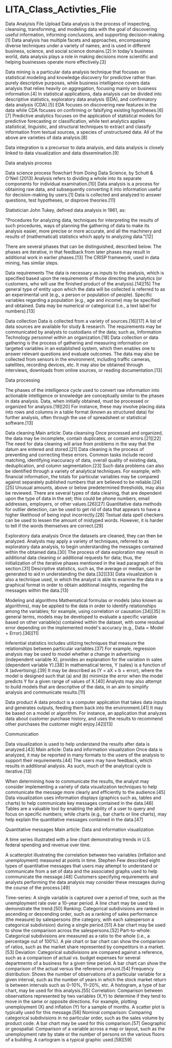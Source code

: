 # LITA_Class_Activties_Flie
Data Analyisis File Upload
Data analysis is the process of inspecting, cleansing, transforming, and modeling data with the goal of discovering useful information, informing conclusions, and supporting decision-making.[1] Data analysis has multiple facets and approaches, encompassing diverse techniques under a variety of names, and is used in different business, science, and social science domains.[2] In today's business world, data analysis plays a role in making decisions more scientific and helping businesses operate more effectively.[3]

Data mining is a particular data analysis technique that focuses on statistical modeling and knowledge discovery for predictive rather than purely descriptive purposes, while business intelligence covers data analysis that relies heavily on aggregation, focusing mainly on business information.[4] In statistical applications, data analysis can be divided into descriptive statistics, exploratory data analysis (EDA), and confirmatory data analysis (CDA).[5] EDA focuses on discovering new features in the data while CDA focuses on confirming or falsifying existing hypotheses.[6][7] Predictive analytics focuses on the application of statistical models for predictive forecasting or classification, while text analytics applies statistical, linguistic, and structural techniques to extract and classify information from textual sources, a species of unstructured data. All of the above are varieties of data analysis.[8]

Data integration is a precursor to data analysis, and data analysis is closely linked to data visualization and data dissemination.[9]

Data analysis process

Data science process flowchart from Doing Data Science, by Schutt & O'Neil (2013)
Analysis refers to dividing a whole into its separate components for individual examination.[10] Data analysis is a process for obtaining raw data, and subsequently converting it into information useful for decision-making by users.[1] Data is collected and analyzed to answer questions, test hypotheses, or disprove theories.[11]

Statistician John Tukey, defined data analysis in 1961, as:

"Procedures for analyzing data, techniques for interpreting the results of such procedures, ways of planning the gathering of data to make its analysis easier, more precise or more accurate, and all the machinery and results of (mathematical) statistics which apply to analyzing data."[12]

There are several phases that can be distinguished, described below. The phases are iterative, in that feedback from later phases may result in additional work in earlier phases.[13] The CRISP framework, used in data mining, has similar steps.

Data requirements
The data is necessary as inputs to the analysis, which is specified based upon the requirements of those directing the analytics (or customers, who will use the finished product of the analysis).[14][15] The general type of entity upon which the data will be collected is referred to as an experimental unit (e.g., a person or population of people). Specific variables regarding a population (e.g., age and income) may be specified and obtained. Data may be numerical or categorical (i.e., a text label for numbers).[13]

Data collection
Data is collected from a variety of sources.[16][17] A list of data sources are available for study & research. The requirements may be communicated by analysts to custodians of the data; such as, Information Technology personnel within an organization.[18] Data collection or data gathering is the process of gathering and measuring information on targeted variables in an established system, which then enables one to answer relevant questions and evaluate outcomes. The data may also be collected from sensors in the environment, including traffic cameras, satellites, recording devices, etc. It may also be obtained through interviews, downloads from online sources, or reading documentation.[13]

Data processing

The phases of the intelligence cycle used to convert raw information into actionable intelligence or knowledge are conceptually similar to the phases in data analysis.
Data, when initially obtained, must be processed or organized for analysis.[19][20] For instance, these may involve placing data into rows and columns in a table format (known as structured data) for further analysis, often through the use of spreadsheet or statistical software.[13]

Data cleaning
Main article: Data cleansing
Once processed and organized, the data may be incomplete, contain duplicates, or contain errors.[21][22] The need for data cleaning will arise from problems in the way that the datum are entered and stored.[21] Data cleaning is the process of preventing and correcting these errors. Common tasks include record matching, identifying inaccuracy of data, overall quality of existing data, deduplication, and column segmentation.[23] Such data problems can also be identified through a variety of analytical techniques. For example; with financial information, the totals for particular variables may be compared against separately published numbers that are believed to be reliable.[24][25] Unusual amounts, above or below predetermined thresholds, may also be reviewed. There are several types of data cleaning, that are dependent upon the type of data in the set; this could be phone numbers, email addresses, employers, or other values.[26][27] Quantitative data methods for outlier detection, can be used to get rid of data that appears to have a higher likelihood of being input incorrectly.[28] Textual data spell checkers can be used to lessen the amount of mistyped words. However, it is harder to tell if the words themselves are correct.[29]

Exploratory data analysis
Once the datasets are cleaned, they can then be analyzed. Analysts may apply a variety of techniques, referred to as exploratory data analysis, to begin understanding the messages contained within the obtained data.[30] The process of data exploration may result in additional data cleaning or additional requests for data; thus, the initialization of the iterative phases mentioned in the lead paragraph of this section.[31] Descriptive statistics, such as, the average or median, can be generated to aid in understanding the data.[32][33] Data visualization is also a technique used, in which the analyst is able to examine the data in a graphical format in order to obtain additional insights, regarding the messages within the data.[13]

Modeling and algorithms
Mathematical formulas or models (also known as algorithms), may be applied to the data in order to identify relationships among the variables; for example, using correlation or causation.[34][35] In general terms, models may be developed to evaluate a specific variable based on other variable(s) contained within the dataset, with some residual error depending on the implemented model's accuracy (e.g., Data = Model + Error).[36][11]

Inferential statistics includes utilizing techniques that measure the relationships between particular variables.[37] For example, regression analysis may be used to model whether a change in advertising (independent variable X), provides an explanation for the variation in sales (dependent variable Y).[38] In mathematical terms, Y (sales) is a function of X (advertising).[39] It may be described as (Y = aX + b + error), where the model is designed such that (a) and (b) minimize the error when the model predicts Y for a given range of values of X.[40] Analysts may also attempt to build models that are descriptive of the data, in an aim to simplify analysis and communicate results.[11]

Data product
A data product is a computer application that takes data inputs and generates outputs, feeding them back into the environment.[41] It may be based on a model or algorithm. For instance, an application that analyzes data about customer purchase history, and uses the results to recommend other purchases the customer might enjoy.[42][13]

Communication

Data visualization is used to help understand the results after data is analyzed.[43]
Main article: Data and information visualization
Once data is analyzed, it may be reported in many formats to the users of the analysis to support their requirements.[44] The users may have feedback, which results in additional analysis. As such, much of the analytical cycle is iterative.[13]

When determining how to communicate the results, the analyst may consider implementing a variety of data visualization techniques to help communicate the message more clearly and efficiently to the audience.[45] Data visualization uses information displays (graphics such as, tables and charts) to help communicate key messages contained in the data.[46] Tables are a valuable tool by enabling the ability of a user to query and focus on specific numbers; while charts (e.g., bar charts or line charts), may help explain the quantitative messages contained in the data.[47]

Quantitative messages
Main article: Data and information visualization

A time series illustrated with a line chart demonstrating trends in U.S. federal spending and revenue over time.

A scatterplot illustrating the correlation between two variables (inflation and unemployment) measured at points in time.
Stephen Few described eight types of quantitative messages that users may attempt to understand or communicate from a set of data and the associated graphs used to help communicate the message.[48] Customers specifying requirements and analysts performing the data analysis may consider these messages during the course of the process.[49]

Time-series: A single variable is captured over a period of time, such as the unemployment rate over a 10-year period. A line chart may be used to demonstrate the trend.[50]
Ranking: Categorical subdivisions are ranked in ascending or descending order, such as a ranking of sales performance (the measure) by salespersons (the category, with each salesperson a categorical subdivision) during a single period.[51] A bar chart may be used to show the comparison across the salespersons.[52]
Part-to-whole: Categorical subdivisions are measured as a ratio to the whole (i.e., a percentage out of 100%). A pie chart or bar chart can show the comparison of ratios, such as the market share represented by competitors in a market.[53]
Deviation: Categorical subdivisions are compared against a reference, such as a comparison of actual vs. budget expenses for several departments of a business for a given time period. A bar chart can show the comparison of the actual versus the reference amount.[54]
Frequency distribution: Shows the number of observations of a particular variable for a given interval, such as the number of years in which the stock market return is between intervals such as 0–10%, 11–20%, etc. A histogram, a type of bar chart, may be used for this analysis.[55]
Correlation: Comparison between observations represented by two variables (X,Y) to determine if they tend to move in the same or opposite directions. For example, plotting unemployment (X) and inflation (Y) for a sample of months. A scatter plot is typically used for this message.[56]
Nominal comparison: Comparing categorical subdivisions in no particular order, such as the sales volume by product code. A bar chart may be used for this comparison.[57]
Geographic or geospatial: Comparison of a variable across a map or layout, such as the unemployment rate by state or the number of persons on the various floors of a building. A cartogram is a typical graphic used.[58][59]
